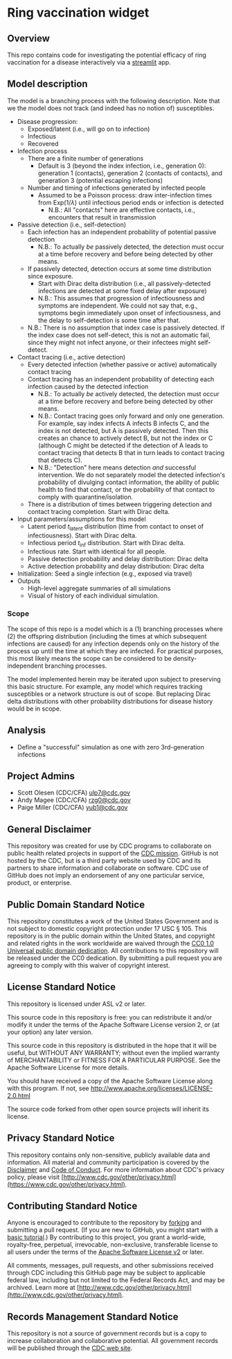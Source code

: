 # Ring vaccination widget

## Overview

This repo contains code for investigating the potential efficacy of ring
vaccination for a disease interactively via a [streamlit](https://streamlit.io/)
app.

## Model description
The model is a branching process with the following description.
Note that we the model does not track (and indeed has no notion of) susceptibles.

- Disease progression:
  - Exposed/latent (i.e., will go on to infection)
  - Infectious
  - Recovered
- Infection process
  - There are a finite number of generations
    - Default is 3 (beyond the index infection, i.e., generation 0): generation 1
      (contacts), generation 2 (contacts of contacts), and generation 3
      (potential escaping infections)
  - Number and timing of infections generated by infected people
    - Assumed to be a Poisson process: draw inter-infection times from
      $\mathrm{Exp}(1/\lambda)$ until infectious period ends or infection is
      detected
      - N.B.: All "contacts" here are effective contacts, i.e., encounters that
        result in transmission
- Passive detection (i.e., self-detection)
  - Each infection has an independent probability of potential passive detection
    - N.B.: To actually _be_ passively detected, the detection must occur at a time before recovery and before being detected by other means.
  - If passively detected, detection occurs at some time distribution since
    exposure.
    - Start with Dirac delta distribution (i.e., all passively-detected
      infections are detected at some fixed delay after exposure)
    - N.B.: This assumes that progression of infectiousness and symptoms are
      independent. We could not say that, e.g., symptoms begin immediately upon
      onset of infectiousness, and the delay to self-detection is some time
      after that.
  - N.B.: There is no assumption that index case is passively detected. If the
    index case does not self-detect, this is not an automatic fail, since they
    might not infect anyone, or their infectees might self-detect.
- Contact tracing (i.e., active detection)
  - Every detected infection (whether passive or active) automatically contact tracing
  - Contact tracing has an independent probability of detecting each infection
    caused by the detected infection
    - N.B.: To actually _be_ actively detected, the detection must occur at a time before recovery and before being detected by other means.
    - N.B.: Contact tracing goes only forward and only one generation. For
      example, say index infects A infects B infects C, and the index is not
      detected, but A is passively detected. Then this creates an chance to
      actively detect B, but not the index or C (although C might be detected if
      the detection of A leads to contact tracing that detects B that in turn
      leads to contact tracing that detects C).
    - N.B.: "Detection" here means detection _and_ successful intervention. We
      do not separately model the detected infection's probability of divulging
      contact information, the ability of public health to find that contact, or
      the probability of that contact to comply with quarantine/isolation.
  - There is a distribution of times between triggering detection and contact
    tracing completion. Start with Dirac delta.
- Input parameters/assumptions for this model
  - Latent period $t_\mathrm{latent}$ distribution (time from contact to onset
    of infectiousness). Start with Dirac delta.
  - Infectious period $t_\mathrm{inf}$ distribution. Start with Dirac delta.
  - Infectious rate. Start with identical for all people.
  - Passive detection probability and delay distribution: Dirac delta
  - Active detection probability and delay distribution: Dirac delta
- Initialization: Seed a single infection (e.g., exposed via travel)
- Outputs
  - High-level aggregate summaries of all simulations
  - Visual of history of each individual simulation.

### Scope
The scope of this repo is a model which is a (1) branching processes where (2) the offspring distribution (including the times at which subsequent infections are caused) for any infection depends only on the history of the process up until the time at which they are infected.
For practical purposes, this most likely means the scope can be considered to be density-independent branching processes.

The model implemented herein may be iterated upon subject to preserving this basic structure.
For example, any model which requires tracking susceptibles or a network structure is out of scope.
But replacing Dirac delta distributions with other probability distributions for disease history would be in scope.

## Analysis

- Define a "successful" simulation as one with zero 3rd-generation infections

## Project Admins

- Scott Olesen (CDC/CFA) <ulp7@cdc.gov>
- Andy Magee (CDC/CFA) <rzg0@cdc.gov>
- Paige Miller (CDC/CFA) <yub1@cdc.gov>

## General Disclaimer

This repository was created for use by CDC programs to collaborate on public
health related projects in support of the
[CDC mission](https://www.cdc.gov/about/organization/mission.htm). GitHub is not
hosted by the CDC, but is a third party website used by CDC and its partners to
share information and collaborate on software. CDC use of GitHub does not imply
an endorsement of any one particular service, product, or enterprise.

## Public Domain Standard Notice

This repository constitutes a work of the United States Government and is not
subject to domestic copyright protection under 17 USC § 105. This repository is
in the public domain within the United States, and copyright and related rights
in the work worldwide are waived through the
[CC0 1.0 Universal public domain dedication](https://creativecommons.org/publicdomain/zero/1.0/).
All contributions to this repository will be released under the CC0 dedication.
By submitting a pull request you are agreeing to comply with this waiver of
copyright interest.

## License Standard Notice

This repository is licensed under ASL v2 or later.

This source code in this repository is free: you can redistribute it and/or
modify it under the terms of the Apache Software License version 2, or (at your
option) any later version.

This source code in this repository is distributed in the hope that it will be
useful, but WITHOUT ANY WARRANTY; without even the implied warranty of
MERCHANTABILITY or FITNESS FOR A PARTICULAR PURPOSE. See the Apache Software
License for more details.

You should have received a copy of the Apache Software License along with this
program. If not, see http://www.apache.org/licenses/LICENSE-2.0.html

The source code forked from other open source projects will inherit its license.

## Privacy Standard Notice

This repository contains only non-sensitive, publicly available data and
information. All material and community participation is covered by the
[Disclaimer](https://github.com/CDCgov/template/blob/master/DISCLAIMER.md) and
[Code of Conduct](https://github.com/CDCgov/template/blob/master/code-of-conduct.md).
For more information about CDC's privacy policy, please visit
[http://www.cdc.gov/other/privacy.html](https://www.cdc.gov/other/privacy.html).

## Contributing Standard Notice

Anyone is encouraged to contribute to the repository by
[forking](https://help.github.com/articles/fork-a-repo) and submitting a pull
request. (If you are new to GitHub, you might start with a
[basic tutorial](https://help.github.com/articles/set-up-git).) By contributing
to this project, you grant a world-wide, royalty-free, perpetual, irrevocable,
non-exclusive, transferable license to all users under the terms of the
[Apache Software License v2](http://www.apache.org/licenses/LICENSE-2.0.html) or
later.

All comments, messages, pull requests, and other submissions received through
CDC including this GitHub page may be subject to applicable federal law,
including but not limited to the Federal Records Act, and may be archived. Learn
more at
[http://www.cdc.gov/other/privacy.html](http://www.cdc.gov/other/privacy.html).

## Records Management Standard Notice

This repository is not a source of government records but is a copy to increase
collaboration and collaborative potential. All government records will be
published through the [CDC web site](http://www.cdc.gov).
